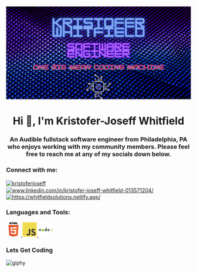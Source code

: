 ![screenshot](https://raw.githubusercontent.com/KristoferWhitfield/KristoferWhitfield/main/re%20banner.jpg)
<h1 align="center">Hi 👋, I'm Kristofer-Joseff Whitfield</h1>
<h3 align="center">An Audible fullstack software engineer from Philadelphia, PA who enjoys working with my community members. Please feel free to reach me at any of my socials down below.</h3>

<h3 align="left">Connect with me:</h3>
<p align="left">
<a href="https://twitter.com/kristoferjoseff" target="blank"><img align="center" src=https://cdn.jsdelivr.net/npm/simple-icons@v3/icons/twitter.svg alt="kristoferjoseff" height="30" width="40" /></a>
<a href="https://www.linkedin.com/in/kristofer-joseff-whitfield/" target="blank"><img align="center" src=https://cdn.jsdelivr.net/npm/simple-icons@3.0.1/icons/linkedin.svg alt="www.linkedin.com/in/kristofer-joseff-whitfield-013571204/" height="30" width="40" /></a>
<a href="https://whitfieldsolutions.netlify.app/" target="blank"><img align="center" src=https://cdn.jsdelivr.net/npm/simple-icons@3.0.1/icons/netlify.svg alt="https://whitfieldsolutions.netlify.app/" height="30" width="40" /></a>
</p>

<h3 align="left">Languages and Tools:</h3>
<p align="left"> <a href="https://www.w3.org/html/" target="_blank"> <img src="https://raw.githubusercontent.com/devicons/devicon/master/icons/html5/html5-original-wordmark.svg" alt="html5" width="40" height="40"/> </a> <a href="https://developer.mozilla.org/en-US/docs/Web/JavaScript" target="_blank"> <img src="https://raw.githubusercontent.com/devicons/devicon/master/icons/javascript/javascript-original.svg" alt="javascript" width="40" height="40"/> </a> <a href="https://nodejs.org" target="_blank"> <img src="https://raw.githubusercontent.com/devicons/devicon/master/icons/nodejs/nodejs-original-wordmark.svg" alt="nodejs" width="40" height="40"/> </a> </p>

<h3 align="left">Lets Get Coding</h3>

![giphy](https://user-images.githubusercontent.com/78818078/117051236-4f6d0d80-ace4-11eb-91ad-ba14de4de301.gif)



<!--
**KristoferWhitfield/KristoferWhitfield** is a ✨ _special_ ✨ repository because its `README.md` (this file) appears on your GitHub profile.


